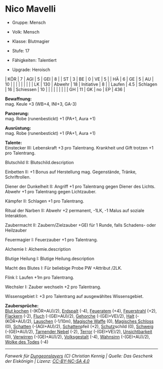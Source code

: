 # Nico Mavelli  
- Gruppe: Mensch  
- Volk: Mensch  
- Klasse: Blutmagier  
- Stufe: 17  
- Fähigkeiten: Talentiert  

- Upgrade: Heroisch  

| KÖR    | 7   | AGI      | 5  | GEI        | 8   |
| ST     | 3   | BE       | 0  | VE         | 5   |
| HÄ     | 6   | GE       | 5  | AU         | 10  |
|        |     |          |    |            |     |
| LK     | 130 | Abwehr   | 18 | Initiative | 8   |
| Laufen | 4.5 | Schlagen | 16 | Schiessen  | 10  |
|        |     |          |    |            |     |
| GH     | 11  | GK       | no | EP         | 436 |


**Bewaffnung:**  
mag. Keule +3 (WB+4, INI+3, GA-3)

**Panzerung:**  
mag. Robe (runenbestickt) +1 (PA+1, Aura +1)

**Ausrüstung:**  
mag. Robe (runenbestickt) +1 (PA+1, Aura +1)

**Talente:**  
Einstecker III: Lebenskraft +3 pro Talentrang. Krankheit und Gift trotzen +1 pro Talentrang.

Blutschild II: Blutschild.description

Einbetten II: +1 Bonus auf Herstellung mag. Gegenstände, Tränke, Schriftrollen.

Diener der Dunkelheit II: Angriff +1 pro Talentrang gegen Diener des Lichts. Abwehr +1 pro Talentrang gegen Lichtzauber.

Kämpfer II: Schlagen +1 pro Talentrang.

Ritual der Narben II: Abwehr +2 permanent, -1LK, -1 Malus auf soziale Interaktion.

Zaubermacht II: Zaubern/Zielzauber +GEI für 1 Runde, falls Schadens- oder Heilzauber

Feuermagier I: Feuerzauber +1 pro Talentrang.

Alchemie I: Alchemie.description

Blutige Heilung I: Blutige Heilung.description

Macht des Blutes I: Für beliebige Probe PW +Attribut /2LK.

Flink I: Laufen +1m pro Talentrang.

Wechsler I: Zauber wechseln +2 pro Talentrang.

Wissensgebiet I: +3 pro Talentrang auf ausgewähltes Wissensgebiet.


**Zaubersprüche:**  
[Blut kochen](/grw/zauber/blut-kochen.md) (-(KÖR+AU)/2), [Erdspalt](/grw/zauber/erdspalt.md) (-4), [Feueratem](/grw/zauber/feueratem.md) (+4), [Feuerstrahl](/grw/zauber/feuerstrahl.md) (+2), [Flackern](/grw/zauber/flackern.md) (-2), [Fluch](/grw/zauber/fluch.md) (-(GEI+AU)/2), [Gehorche](/grw/zauber/gehorche.md) (-(GEI+VE)/2), [Halt](/grw/zauber/halt.md) (-(KÖR+AU)/2), [Lauschen](/grw/zauber/lauschen.md) (-1/10m), [Magische Waffe](/grw/zauber/magische-waffe.md) (0), [Magisches Schloss](/grw/zauber/magisches-schloss.md) (0), [Schatten](/grw/zauber/schatten.md) (-(AGI+AU)/2), [Schatten](/grw/zauber/schatten.md)pfeil (+2), [Schutz](/fanwerk/zauber/schutz.md)schild (0), [Schweig](/grw/zauber/schweig.md) (-(GEI+AU)/2), [Tarnender Nebel](/grw/zauber/tarnender-nebel.md) (-2), [Terror](/grw/zauber/terror.md) (-(GEI+VE)/2), [Unsichtbarkeit](/grw/zauber/unsichtbarkeit.md) (0), [Verwirren](/grw/zauber/verwirren.md) (-(GEI+AU)/2), [Volksgestalt](/grw/zauber/volksgestalt.md) (-4), [Wahnsinn](/grw/zauber/wahnsinn.md) (-(GEI+AU)/2), [Wolke des Todes](/grw/zauber/wolke-des-todes.md) (-4)




___
*Fanwerk für [Dungeonslayers](https://www.dungeonslayers.net/) (C) Christian Kennig | Quelle: Das Geschenk der Eiskönigin | Lizenz: [CC-BY-NC-SA 4.0](https://creativecommons.org/licenses/by-nc-sa/4.0/deed.de)*